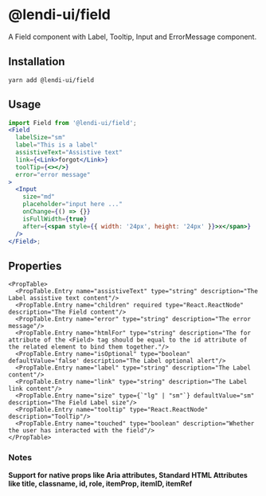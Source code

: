 # @lendi-ui/field

A Field component with Label, Tooltip, Input and ErrorMessage component.

## Installation

```
yarn add @lendi-ui/field
```

## Usage

```jsx
import Field from '@lendi-ui/field';
<Field
  labelSize="sm"
  label="This is a label"
  assistiveText="Assistive text"
  link={<Link>forgot</Link>}
  toolTip={<></>}
  error="error message"
>
  <Input
    size="md"
    placeholder="input here ..."
    onChange={() => {}}
    isFullWidth={true}
    after={<span style={{ width: '24px', height: '24px' }}>x</span>}
  />
</Field>;
```

## Properties

```
<PropTable>
  <PropTable.Entry name="assistiveText" type="string" description="The Label assistive text content"/>
  <PropTable.Entry name="children" required type="React.ReactNode" description="The Field content"/>
  <PropTable.Entry name="error" type="string" description="The error message"/>
  <PropTable.Entry name="htmlFor" type="string" description="The for attribute of the <Field> tag should be equal to the id attribute of the related element to bind them together."/>
  <PropTable.Entry name="isOptional" type="boolean" defaultValue='false' description="The Label optional alert"/>
  <PropTable.Entry name="label" type="string" description="The Label content"/>
  <PropTable.Entry name="link" type="string" description="The Label link content"/>
  <PropTable.Entry name="size" type={`"lg" | "sm"`} defaultValue="sm" description="The Field Label size"/>
  <PropTable.Entry name="tooltip" type="React.ReactNode" description="ToolTip"/>
  <PropTable.Entry name="touched" type="boolean" description="Whether the user has interacted with the field"/>
</PropTable>
```

### Notes

<b>Support for native props like Aria attributes, Standard HTML Attributes like title, classname, id, role, itemProp, itemID, itemRef</b>

